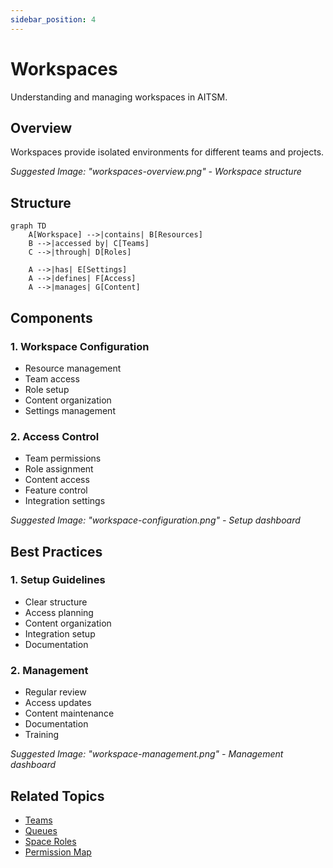 ```yaml
---
sidebar_position: 4
---
```


# Workspaces

Understanding and managing workspaces in AITSM.

## Overview

Workspaces provide isolated environments for different teams and projects.

_Suggested Image: "workspaces-overview.png" - Workspace structure_

## Structure

```mermaid
graph TD
    A[Workspace] -->|contains| B[Resources]
    B -->|accessed by| C[Teams]
    C -->|through| D[Roles]
    
    A -->|has| E[Settings]
    A -->|defines| F[Access]
    A -->|manages| G[Content]
```

## Components

### 1. Workspace Configuration
- Resource management
- Team access
- Role setup
- Content organization
- Settings management

### 2. Access Control
- Team permissions
- Role assignment
- Content access
- Feature control
- Integration settings

_Suggested Image: "workspace-configuration.png" - Setup dashboard_

## Best Practices

### 1. Setup Guidelines
- Clear structure
- Access planning
- Content organization
- Integration setup
- Documentation

### 2. Management
- Regular review
- Access updates
- Content maintenance
- Documentation
- Training

_Suggested Image: "workspace-management.png" - Management dashboard_

## Related Topics
- [Teams](teams)
- [Queues](queues)
- [Space Roles](space-roles)
- [Permission Map](permission-map)
